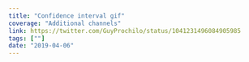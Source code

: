 ```yaml
---
title: "Confidence interval gif"
coverage: "Additional channels"
link: https://twitter.com/GuyProchilo/status/1041231496084905985
tags: [""]
date: "2019-04-06"
---
```

